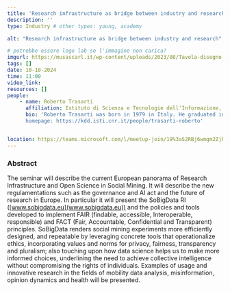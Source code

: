 ```yaml
---
title: 'Research infrastructure as bridge between industry and research'
description: ''
type: Industry # other types: young, academy

alt: "Research infrastructure as bridge between industry and research"

# potrebbe essere logo lab se l'immagine non carica?
imgurl: https://musascarl.it/wp-content/uploads/2023/08/Tavola-disegno-4.png
tags: []
date: 10-10-2024
time: 11:00
video_link: 
resources: []
people:
    - name: Roberto Trasarti
      affiliation: Istituto di Scienza e Tecnologie dell'Informazione, Consiglio Nazionale delle Ricerche (ISTI - CNR)
      bio: 'Roberto Trasarti was born in 1979 in Italy. He graduated in Computer Science in 2006, at the University of Pisa. He discussed his thesis on ConQueSt: a Constraint-based Query System aimed at supporting frequent patterns discovery. He started the Ph.D. in Computer Science at the School for Graduate Studies "Galileo Galilei", (University of Pisa). In June 2010 he received his Ph.D. presenting the thesis entitled "Mastering the Spatio-Temporal Knowledge Discovery Process". He is currently senior researcher at ISTI-CNR, and also a member of Knowledge Discovery and Delivery Laboratory. He is expert in Data mining, Spatio-Temporal data analysis, Artificial intelligence and Automatic Reasoning. He is the coordinator of the SoBigData Research Infrastructure (www.sobigdata.eu) and its related projects: SoBigData++ (H2020 GA n.871042) , SoBigData PPP (HORIZON-INFRA ESFRI N.101079043) and SoBigData.it (Italian RRNP n.0000013).
      homepage: https://kdd.isti.cnr.it/people/trasarti-roberto'


location: https://teams.microsoft.com/l/meetup-join/19%3aS2RBj6wmgm2Zjk3jx07ydAsihsKI8KSIkkQRSStaP7E1%40thread.tacv2/1727093651121?context=%7b%22Tid%22%3a%2213b55eef-7018-4674-a3d7-cc0db06d545c%22%2c%22Oid%22%3a%223b92e2cc-3616-4070-82ad-a9f97e1e92ac%22%7d
---
```


### Abstract

The seminar will describe the current European panorama of Research Infrastructure and Open Science in Social Mining. It will describe the new regulamentations such as the governance and AI act and the future of research in Europe. In particular it will present the SoBigData RI ([www.sobigdata.eu](www.sobigdata.eu)) and the policies and tools developed to implement FAIR (findable, accessible, Interoperable, responsible) and FACT (Fair, Accountable, Confidential and Transparent) principles. SoBigData renders social mining experiments more efficiently designed, and repeatable by leveraging concrete tools that operationalize ethics, incorporating values and norms for privacy, fairness, transparency and pluralism; also touching upon how data science helps us to make more informed choices, underlining the need to achieve collective intelligence without compromising the rights of individuals. Examples of usage and innovative research in the fields of mobility data analysis, misinformation, opinion dynamics and health will be presented.